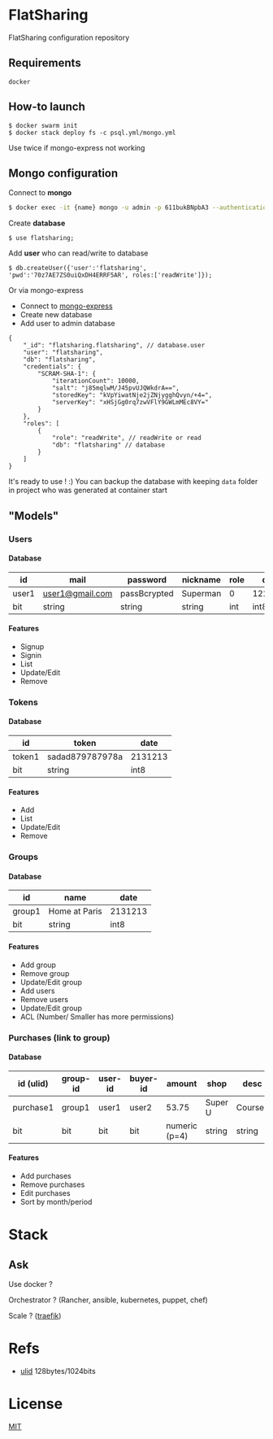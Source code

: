 # FlatSharing
FlatSharing configuration repository

## Requirements
`docker`

## How-to launch
```
$ docker swarm init
$ docker stack deploy fs -c psql.yml/mongo.yml
```
Use twice if mongo-express not working

## Mongo configuration

Connect to **mongo**
```bash
$ docker exec -it {name} mongo -u admin -p 611bukBNpbA3 --authenticationDatabase admin
```

Create **database**
```
$ use flatsharing;
```

Add **user** who can read/write to database
```
$ db.createUser({'user':'flatsharing', 'pwd':'70z7AE7ZS0uiQxDH4ERRF5AR', roles:['readWrite']});
```

Or via mongo-express

- Connect to [mongo-express](http://localhost:8081)
- Create new database
- Add user to admin database
```json5
{
    "_id": "flatsharing.flatsharing", // database.user
    "user": "flatsharing",
    "db": "flatsharing",
    "credentials": {
        "SCRAM-SHA-1": {
            "iterationCount": 10000,
            "salt": "j85mqlwM/J45pvUJQWkdrA==",
            "storedKey": "kVpYiwatNje2jZNjygghQvyn/+4=",
            "serverKey": "xHSjGg0rq7zwVFlY9GWLmMEc8VY="
        }
    },
    "roles": [
        {
            "role": "readWrite", // readWrite or read
            "db": "flatsharing" // database
        }
    ]
}
```

It's ready to use ! :)
You can backup the database with keeping `data` folder in project who was generated at container start

## "Models"

### Users

#### Database

|id           | mail            | password     | nickname | role | date      |
| ----------- | --------------- | ------------ | -------- | ---- | --------- |
| user1       | user1@gmail.com | passBcrypted | Superman | 0    | 1223213   |
| bit         | string          | string       | string   | int  | int8      |

#### Features

- Signup
- Signin
- List
- Update/Edit
- Remove

### Tokens

#### Database

|id           | token           | date      |
| ----------- | --------------- | --------- |
| token1      | sadad879787978a | 2131213   |
| bit         | string          | int8      |

#### Features

- Add
- List
- Update/Edit
- Remove

### Groups

#### Database

| id          | name          | date      |
| ----------- | ------------- | --------- |
| group1      | Home at Paris | 2131213   |
| bit         | string        | int8      |

#### Features

- Add group
- Remove group
- Update/Edit group
- Add users
- Remove users
- Update/Edit group
- ACL (Number/ Smaller has more permissions)

### Purchases (link to group)

#### Database

| id (ulid)   | group-id | user-id   | buyer-id | amount        | shop    | desc    | date       |
| ----------- | -------- | --------- | -------- | ------------- | ------- | ------- | ---------- |
| purchase1   | group1   | user1     | user2    | 53.75         | Super U | Courses | 1517149821 |
| bit         | bit      | bit       | bit      | numeric (p=4) | string  | string  | int8       |

#### Features

- Add purchases
- Remove purchases
- Edit purchases
- Sort by month/period

# Stack

## Ask

Use docker ?

Orchestrator ? (Rancher, ansible, kubernetes, puppet, chef)

Scale ? ([traefik](https://docs.traefik.io/))

# Refs

- [ulid](https://github.com/oklog/ulid) 128bytes/1024bits

# License
[MIT](LICENSE)
